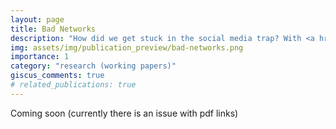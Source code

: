 ```yaml
---
layout: page
title: Bad Networks
description: "How did we get stuck in the social media trap? With <a href='https://richardholden.org/'>Richard Holden</a> and <a href='https://robertakerlof.com/'>Robert Akerlof</a>"
img: assets/img/publication_preview/bad-networks.png
importance: 1
category: "research (working papers)"
giscus_comments: true
# related_publications: true
---
```


Coming soon (currently there is an issue with pdf links)
